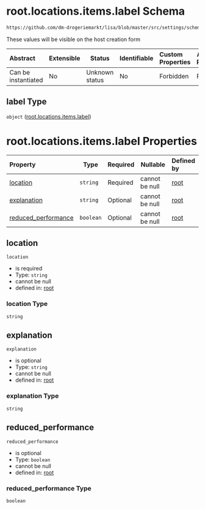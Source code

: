# root.locations.items.label Schema

```txt
https://github.com/dm-drogeriemarkt/lisa/blob/master/src/settings/schema.json#/properties/locations/items/properties/label
```

These values will be visible on the host creation form


| Abstract            | Extensible | Status         | Identifiable | Custom Properties | Additional Properties | Access Restrictions | Defined In                                                                               |
| :------------------ | ---------- | -------------- | ------------ | :---------------- | --------------------- | ------------------- | ---------------------------------------------------------------------------------------- |
| Can be instantiated | No         | Unknown status | No           | Forbidden         | Forbidden             | none                | [settings.schema.json\*](../../src/settings/settings.schema.json "open original schema") |

## label Type

`object` ([root.locations.items.label](settings-properties-rootlocations-rootlocationsitems-properties-rootlocationsitemslabel.md))

# root.locations.items.label Properties

| Property                                    | Type      | Required | Nullable       | Defined by                                                                                                                                                                                                                                                                                         |
| :------------------------------------------ | --------- | -------- | -------------- | :------------------------------------------------------------------------------------------------------------------------------------------------------------------------------------------------------------------------------------------------------------------------------------------------- |
| [location](#location)                       | `string`  | Required | cannot be null | [root](settings-properties-rootlocations-rootlocationsitems-properties-rootlocationsitemslabel-properties-location.md "https&#x3A;//github.com/dm-drogeriemarkt/lisa/blob/master/src/settings/schema.json#/properties/locations/items/properties/label/properties/location")                       |
| [explanation](#explanation)                 | `string`  | Optional | cannot be null | [root](settings-properties-rootlocations-rootlocationsitems-properties-rootlocationsitemslabel-properties-explanation.md "https&#x3A;//github.com/dm-drogeriemarkt/lisa/blob/master/src/settings/schema.json#/properties/locations/items/properties/label/properties/explanation")                 |
| [reduced_performance](#reduced_performance) | `boolean` | Optional | cannot be null | [root](settings-properties-rootlocations-rootlocationsitems-properties-rootlocationsitemslabel-properties-reduced_performance.md "https&#x3A;//github.com/dm-drogeriemarkt/lisa/blob/master/src/settings/schema.json#/properties/locations/items/properties/label/properties/reduced_performance") |

## location




`location`

-   is required
-   Type: `string`
-   cannot be null
-   defined in: [root](settings-properties-rootlocations-rootlocationsitems-properties-rootlocationsitemslabel-properties-location.md "https&#x3A;//github.com/dm-drogeriemarkt/lisa/blob/master/src/settings/schema.json#/properties/locations/items/properties/label/properties/location")

### location Type

`string`

## explanation




`explanation`

-   is optional
-   Type: `string`
-   cannot be null
-   defined in: [root](settings-properties-rootlocations-rootlocationsitems-properties-rootlocationsitemslabel-properties-explanation.md "https&#x3A;//github.com/dm-drogeriemarkt/lisa/blob/master/src/settings/schema.json#/properties/locations/items/properties/label/properties/explanation")

### explanation Type

`string`

## reduced_performance




`reduced_performance`

-   is optional
-   Type: `boolean`
-   cannot be null
-   defined in: [root](settings-properties-rootlocations-rootlocationsitems-properties-rootlocationsitemslabel-properties-reduced_performance.md "https&#x3A;//github.com/dm-drogeriemarkt/lisa/blob/master/src/settings/schema.json#/properties/locations/items/properties/label/properties/reduced_performance")

### reduced_performance Type

`boolean`
